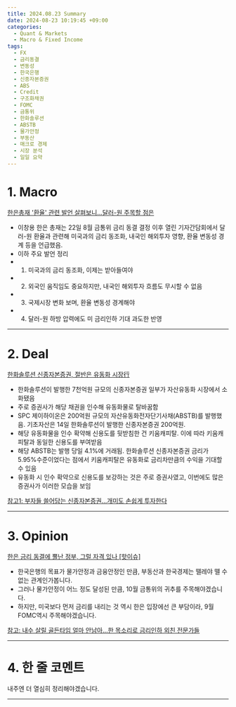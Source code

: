 ```yaml
---
title: 2024.08.23 Summary
date: 2024-08-23 10:19:45 +09:00
categories:
  - Quant & Markets
  - Macro & Fixed Income
tags:
  - FX
  - 금리동결
  - 변동성
  - 한국은행
  - 신종자본증권
  - ABS
  - Credit
  - 구조화채권
  - FOMC
  - 금통위
  - 한화솔루션
  - ABSTB
  - 물가안정
  - 부동산
  - 매크로 경제
  - 시장 분석
  - 일일 요약
---
```


# 1. Macro

[한은총재 '환율' 관련 발언 살펴보니...달러-원 주목할 점은](https://news.einfomax.co.kr/news/articleView.html?idxno=4322272)

- 이창용 한은 총재는 22일 8월 금통위 금리 동결 결정 이후 열린 기자간담회에서 달러-원 환율과 관련해 미국과의 금리 동조화, 내국인 해외투자 영향, 환율 변동성 경계 등을 언급했음.
- 이하 주요 발언 정리
- 1) 미국과의 금리 동조화, 이제는 받아들여야
- 2) 외국인 움직임도 중요하지만, 내국인 해외투자 흐름도 무시할 수 없음
- 3) 국제시장 변화 보며, 환율 변동성 경계해야
- 4) 달러-원 하방 압력에도 미 금리인하 기대 과도한 반영

---

# 2. Deal

[한화솔루션 신종자본증권, 절반은 유동화 시장行](https://news.einfomax.co.kr/news/articleView.html?idxno=4322217)

- 한화솔루션이 발행한 7천억원 규모의 신종자본증권 일부가 자산유동화 시장에서 소화됐음
- 주로 증권사가 해당 채권을 인수해 유동화물로 탈바꿈함
- SPC 제이하이온은 200억원 규모의 자산유동화전자단기사채(ABSTB)를 발행했음. 기초자산은 14일 한화솔루션이 발행한 신종자본증권 200억원.
- 해당 유동화물을 인수 확약해 신용도를 뒷받침한 건 키움캐피탈. 이에 따라 키움캐피탈과 동일한 신용도를 부여받음
- 해당 ABSTB는 발행 당일 4.1%에 거래됨. 한화솔루션 신종자본증권 금리가 5.95%수준이었다는 점에서 키움캐피탈은 유동화로 금리차만큼의 수익을 기대할 수 있음
- 유동화 시 인수 확약으로 신용도를 보강하는 것은 주로 증권사였고, 이번에도 많은 증권사가 이러한 모습을 보임

[참고1: 부자들 쓸어담는 신종자본증권...개미도 손쉽게 투자한다](https://www.hankyung.com/article/2024041497811)

---

# 3. Opinion

[한은 금리 동결에 뿔난 정부, 그럴 자격 있나 [핫이슈]](https://www.mk.co.kr/news/columnists/11099564)

- 한국은행의 목표가 물가안정과 금융안정인 만큼, 부동산과 한국경제는 뗄레야 뗄 수 없는 관계인가봅니다.
- 그러나 물가안정이 어느 정도 달성된 만큼, 10월 금통위의 귀추를 주목해야겠습니다.
- 하지만, 미국보다 먼저 금리를 내리는 것 역시 한은 입장에선 큰 부담이라, 9월 FOMC역시 주목해야겠습니다.


[참고: 내수 살릴 골든타임 얼마 안남아...한 목소리로 금리인하 외친 전문가들](https://www.mk.co.kr/news/economy/11099517)

---

# 4. 한 줄 코멘트

내주엔 더 열심히 정리해야겠습니다.

---